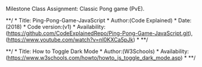 Milestone Class Assignment: Classic Pong game (PvE). 


**/ * Title: Ping-Pong-Game-JavaScript * Author:(Code Explained) * Date: (2018) * Code version:(v1) * Availability: (https://github.com/CodeExplainedRepo/Ping-Pong-Game-JavaScript.git), (https://www.youtube.com/watch?v=nl0KXCa5pJk)  * **/

**/ * Title: How to Toggle Dark Mode * Author:(W3Schools) * Availability: (https://www.w3schools.com/howto/howto_js_toggle_dark_mode.asp)  * **/
